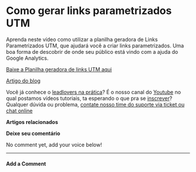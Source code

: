 # Como gerar links parametrizados UTM

Aprenda neste vídeo como utilizar a planilha geradora de Links Parametrizados UTM, que ajudará você a criar links parametrizados. Uma boa forma de descobrir de onde seu público está vindo com a ajuda do Google Analytics.

[Baixe a Planilha geradora de links UTM aqui](broken-reference)

[Artigo do blog](https://automacaodevendas.com/o-que-sao-os-parametros-utm-do-google-analytics-entenda-a-importancia-como-comecar-a-utilizar/)

Você já conhece o [leadlovers na prática](https://www.youtube.com/leadloversnapratica)? É o nosso canal do [Youtube](https://www.youtube.com/leadloversnapratica) no qual postamos vídeos tutoriais, ta esperando o que pra se [inscrever](https://www.youtube.com/leadloversnapratica)?\
Qualquer dúvida ou problema, [contate nosso time do suporte via ticket ou chat online](http://suporte.leadlovers.com.br/como-entrar-em-contato-com-o-suporte-leadlovers/)

**Artigos relacionados**

**Deixe seu comentário**

No comment yet, add your voice below!

***

#### Add a Comment <a href="#reply-title" id="reply-title"></a>
